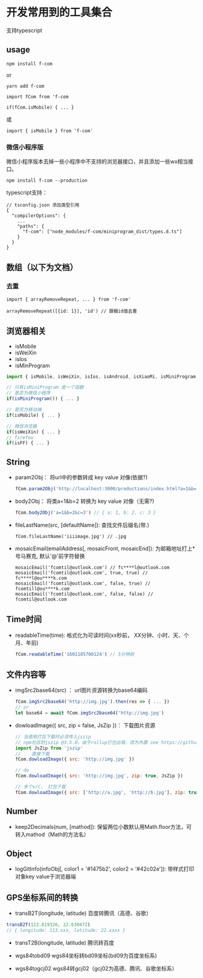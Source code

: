 # 开发常用到的工具集合

支持typescript

## usage
```
npm install f-com
```
or
```
yarn add f-com
```
```
import fCom from 'f-com

if(fCom.isMobile) { ... }

```
或
```
import { isMobile } from 'f-com'
```

### 微信小程序版
微信小程序版本去掉一些小程序中不支持的浏览器接口，并且添加一些wx相当接口。

```
npm install f-com --production
```

typescript支持：
```
// tsconfig.json 添加类型引用
{
  "compilerOptions": {
    ...
    "paths": {
      "f-com": ["node_modules/f-com/miniprogram_dist/types.d.ts"]
    }
  }
}
```

## 数组（以下为文档）
### 去重
```
import { arrayRemoveRepeat, ... } from 'f-com'
```
```
arrayRemoveRepeat([{id: 1}], 'id') // 跟椐id值去重
```

## 浏览器相关

* isMobile
* isWeiXin
* isIos
* isMinProgram

```javascript
import { isMobile, isWeiXin, isIos, isAndroid, isXiaoMi, isMiniProgram isIE, isIE9, isEdge, isChrome, isFF } from 'f-com'

// 只有isMiniProgram 是一个函数
// 是否为微信小程序
if(isMiniProgram()) { ... }

// 是否为移动端
if(isMobile) { ... }

// 微信浏览器
if(isWeiXin) { ... }
// firefox
if(isFF) { ... }
```

## String

* param2Obj： 将url中的参数转成 key value 对像(依据?)

  ```javascript
  fCom.param2Obj('http://localhost:3000/productions/index.html?a=1&b=2&c=3') // { a: 1, b: 2, c: 3 }
  ```
* body2Obj： 将类a=1&b=2 转换为 key value 对像（无需?)
  ```javascript
  fCom.body2Obj('a=1&b=2&c=3') // { a: 1, b: 2, c: 3 }
	```
* fileLastName(src, [defaultName]):  查找文件后缀名(带.) 
  ```
  fCom.fileLastName('iiiimage.jpg') // .jpg
  ```
* mosaicEmail(emailAddress[, mosaicFront, mosaicEnd]): 为邮箱地址打上*号马赛克, 默认'@'前字符替换
  ```
  mosaicEmail('fcomtil@outlook.com') // fc****l@outlook.com
  mosaicEmail('fcomtil@outlook.com', true, true) // fc****l@ou****k.com
  mosaicEmail('fcomtil@outlook.com', false, true) // fcomtill@ou****k.com
  mosaicEmail('fcomtil@outlook.com', false, false) // fcomtil@outlook.com
  ```
## Time时间

* readableTime(time): 格式化为可读时间(xx秒前， XX分钟、小时、天、个月、年前)

  ```javascript
  fCom.readableTime('1601185700124') // 5分钟前
  ```


## 文件内容等

* imgSrc2base64(src) ： url图片资源转换为base64编码

  ```javascript
  fCom.imgSrc2base64('http://img.jpg').then(res => { ... })
  // or
  let base64 = await fCom.imgSrc2base64('http://img.jpg')
  ```

* dowloadImage({ src, zip = false, JsZip })： 下载图片资源

  ```javascript
  // 当使用打包下载时必须传入jszip
  // npm社区的jszip @3.5.0，由于rollup打包出错，改为外置 see https://github.com/Stuk/jszip#readme
  import JsZip from 'jszip'
  // 	直接下载
  fCom.dowloadImage({ src: 'http://img.jpg' })
  
  // do
  fCom.dowloadImage({ src: 'http://img.jpg', zip: true, JsZip })
  
  // 多个src， 打包下载
  fCom.dowloadImage({ src: ['http://a.jpg', 'http://b.jpg'], zip: true, JsZip })
  ```

## Number
  * keep2Decimals(num, [mathod]): 保留两位小数默认用Math.floor方法，可转入mathod（Math的方法名）

## Object
  * logGitInfo(infoObj[, color1 = '#1475b2', color2 = '#42c02e']): 带样式打印对象key value于浏览器端
  

## GPS坐标系间的转换
  * transB2T(longitude, latitude) 百度转腾讯（高德、谷歌）
  ```javascript
  transB2T(113.819326, 22.630472)
  // { longitude: 113.xxx, latitude: 22.xxxx }
  ```
  * transT2B(longitude, latitude) 腾讯转百度

  * wgs84tobd09 wgs84坐标转bd09坐标(bd09为百度坐标系)
  
  * wgs84togcj02 wgs84转gcj02（gcj02为高德、腾讯、谷歌坐标系）